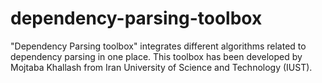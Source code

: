 dependency-parsing-toolbox
==========================

"Dependency Parsing toolbox" integrates different algorithms related to dependency parsing in one place. This toolbox has been developed by Mojtaba Khallash from Iran University of Science and Technology (IUST).
